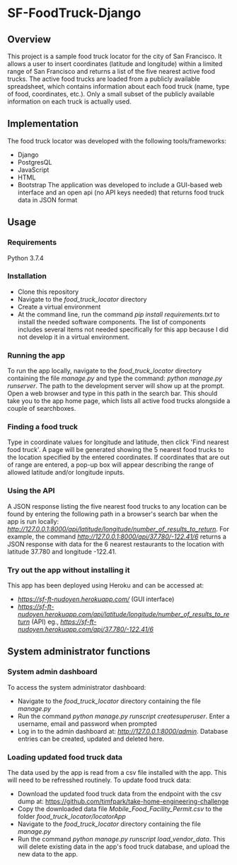 # SF-FoodTruck-Django

## Overview
This project is a sample food truck locator for the city of San Francisco. It allows a user to insert coordinates (latitude and longitude) within a limited range of San Francisco and returns a list of the five nearest active food trucks. The active food trucks are loaded from a publicly available spreadsheet, which contains information about each food truck (name, type of food, coordinates, etc.). Only a small subset of the publicly available information on each truck is actually used.

## Implementation
The food truck locator was developed with the following tools/frameworks:
- Django
- PostgresQL
- JavaScript
- HTML
- Bootstrap
The application was developed to include a GUI-based web interface and an open api (no API keys needed) that returns food truck data in JSON format

## Usage
### Requirements
Python 3.7.4
### Installation
- Clone this repository
- Navigate to the *food_truck_locator* directory
- Create a virtual environment
- At the command line, run the command *pip install requirements.txt* to install the needed software components. The list of components includes several items not needed specifically for this app because I did not develop it in a virtual environment.
### Running the app
To run the app locally, navigate to the *food_truck_locator* directory containing the file *manage.py* and type the command: *python manage.py runserver*. The path to the development server will show up at the prompt. Open a web browser and type in this path in the search bar. This should take you to the app home page, which lists all active food trucks alongside a couple of searchboxes.
### Finding a food truck
Type in coordinate values for longitude and latitude, then click 'Find nearest food truck'.  A page will be generated showing the 5 nearest food trucks to the location specified by the entered coordinates. If coordinates that are out of range are entered, a pop-up box will appear describing the range of allowed latitude and/or longitude inputs.
### Using the API
A JSON response listing the five nearest food trucks to any location can be found by entering the following path in a browser's search bar when the app is run locally: *http://127.0.0.1:8000/api/latitude/longitude/number_of_results_to_return*. For example, the command *http://127.0.0.1:8000/api/37.780/-122.41/6* returns a JSON response with data for the 6 nearest restaurants to the location with latitude 37.780 and longitude -122.41.
### Try out the app without installing it
This app has been deployed using Heroku and can be accessed at: 
- *https://sf-ft-nudoyen.herokuapp.com/* (GUI interface)
- *https://sf-ft-nudoyen.herokuapp.com/api/latitude/longitude/number_of_results_to_return* (API) eg., *https://sf-ft-nudoyen.herokuapp.com/api/37.780/-122.41/6*

## System administrator functions
### System admin dashboard
To access the system administrator dashboard:
- Navigate to the *food_truck_locator* directory containing the file *manage.py*
- Run the command *python manage.py runscript createsuperuser*. Enter a username, email and password when prompted
- Log in to the admin dashboard at: *http://127.0.0.1:8000/admin*. Database entries can be created, updated and deleted here.
### Loading updated food truck data
The data used by the app is read from a csv file installed with the app. This will need to be refresshed routinely. To update food truck data:
- Download the updated food truck data from the endpoint with the csv dump at: https://github.com/timfpark/take-home-engineering-challenge
- Copy the downloaded data file *Mobile_Food_Facility_Permit.csv* to the folder *food_truck_locator/locatorApp*
- Navigate to the *food_truck_locator* directory containing the file *manage.py*
- Run the command *python manage.py runscript load_vendor_data*. This will delete existing data in the app's food truck database, and upload the new data to the app.
